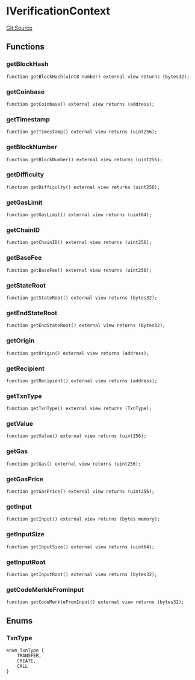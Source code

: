 # IVerificationContext
[Git Source](https://github.com/SpecularL2/specular/blob/559c78f8b09496c7f5c8f6e0b0262bee5e41d9a4/src/challenge/verifier/IVerificationContext.sol)


## Functions
### getBlockHash


```solidity
function getBlockHash(uint8 number) external view returns (bytes32);
```

### getCoinbase


```solidity
function getCoinbase() external view returns (address);
```

### getTimestamp


```solidity
function getTimestamp() external view returns (uint256);
```

### getBlockNumber


```solidity
function getBlockNumber() external view returns (uint256);
```

### getDifficulty


```solidity
function getDifficulty() external view returns (uint256);
```

### getGasLimit


```solidity
function getGasLimit() external view returns (uint64);
```

### getChainID


```solidity
function getChainID() external view returns (uint256);
```

### getBaseFee


```solidity
function getBaseFee() external view returns (uint256);
```

### getStateRoot


```solidity
function getStateRoot() external view returns (bytes32);
```

### getEndStateRoot


```solidity
function getEndStateRoot() external view returns (bytes32);
```

### getOrigin


```solidity
function getOrigin() external view returns (address);
```

### getRecipient


```solidity
function getRecipient() external view returns (address);
```

### getTxnType


```solidity
function getTxnType() external view returns (TxnType);
```

### getValue


```solidity
function getValue() external view returns (uint256);
```

### getGas


```solidity
function getGas() external view returns (uint256);
```

### getGasPrice


```solidity
function getGasPrice() external view returns (uint256);
```

### getInput


```solidity
function getInput() external view returns (bytes memory);
```

### getInputSize


```solidity
function getInputSize() external view returns (uint64);
```

### getInputRoot


```solidity
function getInputRoot() external view returns (bytes32);
```

### getCodeMerkleFromInput


```solidity
function getCodeMerkleFromInput() external view returns (bytes32);
```

## Enums
### TxnType

```solidity
enum TxnType {
    TRANSFER,
    CREATE,
    CALL
}
```

